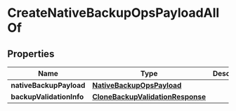 

# CreateNativeBackupOpsPayloadAllOf


## Properties

Name | Type | Description | Notes
------------ | ------------- | ------------- | -------------
**nativeBackupPayload** | [**NativeBackupOpsPayload**](NativeBackupOpsPayload.md) |  |  [optional]
**backupValidationInfo** | [**CloneBackupValidationResponse**](CloneBackupValidationResponse.md) |  |  [optional]



